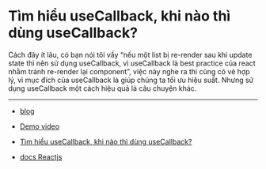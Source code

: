 # Tìm hiểu useCallback, khi nào thì dùng useCallback?

Cách đây ít lâu, có bạn nói tôi vầy “nếu một list bị re-render sau khi update state thì nên sử dụng useCallback, vì useCallback là best practice của react nhằm tránh re-render lại component”, việc này nghe ra thì cũng có vẻ hợp lý, vì mục đích của useCallback là giúp chúng ta tối ưu hiệu suất. Nhưng sử dụng useCallback một cách hiệu quả là câu chuyện khác.

---

- [blog](https://viiiprock.com/blog/tim-hieu-usecallback-khi-nao-thi-dung-useCallback-5fefb626d840a3f5cae0f9fe#article)

- [Demo video](https://youtu.be/dxM2B1Tp9hQ)

- [Tìm hiểu useCallback, khi nào thì dùng useCallback?](https://github.com/viiiprock/blog-examples/tree/main/when-to-use-useCallback)

- [docs Reactjs](https://legacy.reactjs.org/docs/hooks-faq.html#are-hooks-slow-because-of-creating-functions-in-render)

